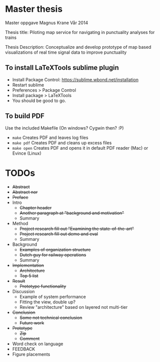 Master thesis
==================

Master oppgave Magnus Krane
Vår 2014


Thesis title:
Piloting map service for navigating in punctuality analyses for trains

Thesis Description:
Conceptualize and develop prototype of map based visualizations of real time signal data to improve punctuality

To install LaTeXTools sublime plugin
------
 * Install Package Control: https://sublime.wbond.net/installation
 * Restart sublime
 * Preferences > Package Control
 * Install package > LaTeXTools
 * You should be good to go.

To build PDF
-------
Use the included Makefile (On windows? Cygwin then? :P)
 * ```make``` Creates PDF and leaves log files
 * ```make pdf``` Creates PDF and cleans up excess files
 * ```make open``` Creates PDF and opens it in default PDF reader (Mac) or Evince (Linux)


TODOs
========
* ~~Abstract~~
* ~~Abstract nor~~
* ~~Preface~~
* Intro
	* ~~Chapter header~~
	* ~~Another paragraph at "background and motivation"~~
	* Summary
* Method
	* ~~Project research fill out "Examining the state-of-the-art"~~
	* ~~Project research fill out demo and eval~~
	* Summary
* Background
	* ~~Examples of organization structure~~
	* ~~Dutch guy for railway operations~~
	* Summary
* ~~Implementation~~
	* ~~Architecture~~
	* ~~Top 5 list~~
* ~~Result~~
	* ~~Prototype functionality~~
* Discussion
	* Example of system performance
	* Fitting the view, double up?
	* Review "architecture" based on layered not multi-tier
* ~~Conclusion~~
	* ~~Some not technical conclusion~~
	* ~~Future work~~
* ~~Prototype~~
	* ~~Zip~~
	* ~~Comment~~
* Word check on language
* FEEDBACK
* Figure placements

